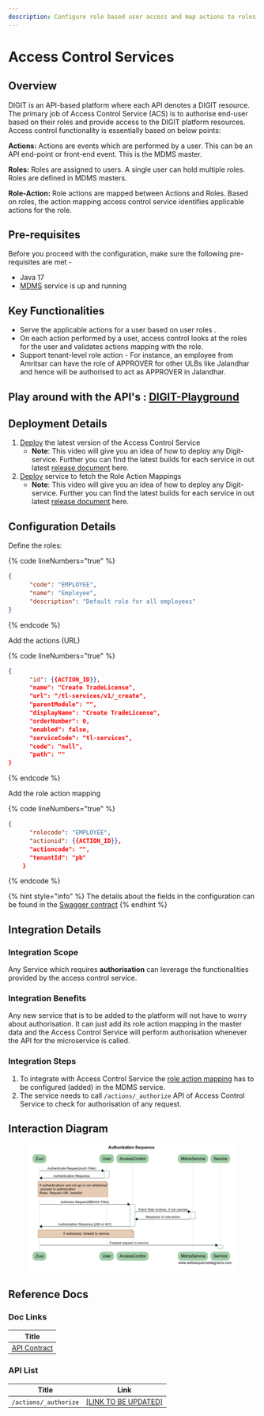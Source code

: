 ```yaml
---
description: Configure role based user access and map actions to roles
---
```


# Access Control Services

## Overview

DIGIT is an API-based platform where each API denotes a DIGIT resource. The primary job of Access Control Service (ACS) is to authorise end-user based on their roles and provide access to the DIGIT platform resources. Access control functionality is essentially based on below points:

**Actions:** Actions are events which are performed by a user. This can be an API end-point or front-end event. This is the MDMS master.

**Roles:** Roles are assigned to users. A single user can hold multiple roles. Roles are defined in MDMS masters.

**Role-Action:** Role actions are mapped between Actions and Roles. Based on roles, the action mapping access control service identifies applicable actions for the role.

## Pre-requisites

Before you proceed with the configuration, make sure the following pre-requisites are met -

* Java 17
* [MDMS](mdms-master-data-management-service/) service is up and running

## Key Functionalities

* Serve the applicable actions for a user based on user roles .
* On each action performed by a user, access control looks at the roles for the user and validates actions mapping with the role.
* Support tenant-level role action - For instance, an employee from Amritsar can have the role of APPROVER for other ULBs like Jalandhar and hence will be authorised to act as APPROVER in Jalandhar.

## Play around with the API's : [DIGIT-Playground](https://digit-api.apidog.io/doc-507201)&#x20;

## Deployment Details

1. [Deploy](../../guides/installation-guide/digit-deployment/deployment-key-concepts/deploying-digit-services.md)  the latest version of the Access Control Service
   * **Note**: This video will give you an idea of how to deploy any Digit-service. Further you can find the latest builds for each service in out latest [release document](../releases/digit-2.9-lts/service-build-updates.md) here.
2. [Deploy](../../guides/installation-guide/digit-deployment/deployment-key-concepts/deploying-digit-services.md)  service to fetch the Role Action Mappings
   * **Note**: This video will give you an idea of how to deploy any Digit-service. Further you can find the latest builds for each service in out latest [release document](../releases/digit-2.9-lts/service-build-updates.md) here.

## Configuration Details

Define the roles:

{% code lineNumbers="true" %}
```json
{
      "code": "EMPLOYEE",
      "name": "Employee",
      "description": "Default role for all employees"
}
```
{% endcode %}

Add the actions (URL)

{% code lineNumbers="true" %}
```json
{
      "id": {{ACTION_ID}},
      "name": "Create TradeLicense",
      "url": "/tl-services/v1/_create",
      "parentModule": "",
      "displayName": "Create TradeLicense",
      "orderNumber": 0,
      "enabled": false,
      "serviceCode": "tl-services",
      "code": "null",
      "path": ""
}
```
{% endcode %}

Add the role action mapping

{% code lineNumbers="true" %}
```json
{
      "rolecode": "EMPLOYEE",
      "actionid": {{ACTION_ID}},
      "actioncode": "",
      "tenantId": "pb"
    }
```
{% endcode %}

{% hint style="info" %}
The details about the fields in the configuration can be found in the [Swagger contract](https://raw.githubusercontent.com/egovernments/egov-services/master/docs/egov-accesscontrol/contracts/v1-0-1.yml)
{% endhint %}

## Integration Details

### Integration Scope

Any Service which requires **authorisation** can leverage the functionalities provided by the access control service.

### Integration Benefits

Any new service that is to be added to the platform will not have to worry about authorisation. It can just add its role action mapping in the master data and the Access Control Service will perform authorisation whenever the API for the microservice is called.

### Integration Steps

1. To integrate with Access Control Service the [role action mapping](https://github.com/egovernments/playground-mdms-data/blob/master/data/pg/ACCESSCONTROL-ROLEACTIONS/roleactions.json) has to be configured (added) in the MDMS service.
2. The service needs to call `/actions/_authorize` API of Access Control Service to check for authorisation of any request.

## Interaction Diagram

<figure><img src="../../.gitbook/assets/acccessControl.png" alt=""><figcaption></figcaption></figure>

## Reference Docs

### Doc Links

| Title                                                                                                                            |
| -------------------------------------------------------------------------------------------------------------------------------- |
| [API Contract](https://raw.githubusercontent.com/egovernments/egov-services/master/docs/egov-accesscontrol/contracts/v1-0-1.yml) |

### API List

| Title                  | Link                                                              |
| ---------------------- | ----------------------------------------------------------------- |
|  `/actions/_authorize` | [\[LINK TO BE UPDATED\]](https://digit-api.apidog.io/api-6828950) |

